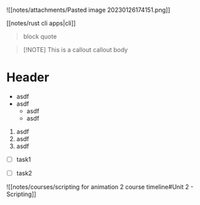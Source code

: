 

![[notes/attachments/Pasted image 20230126174151.png]]

[[notes/rust cli apps|cli]]

>block quote



>[!NOTE] This is a callout
>callout body

# Header

- asdf
- asdf
	- asdf
	- asdf

1. asdf
2. asdf
3. asdf


- [ ] task1
- [ ] task2


![[notes/courses/scripting for animation 2 course timeline#Unit 2 - Scripting]]